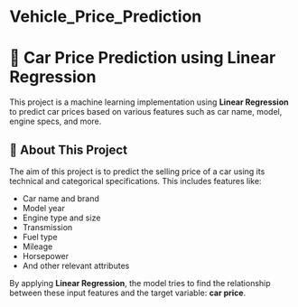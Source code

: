# Vehicle_Price_Prediction

# 🚗 Car Price Prediction using Linear Regression

This project is a machine learning implementation using **Linear Regression** to predict car prices based on various features such as car name, model, engine specs, and more.

## 📌 About This Project

The aim of this project is to predict the selling price of a car using its technical and categorical specifications. This includes features like:

- Car name and brand
- Model year
- Engine type and size
- Transmission
- Fuel type
- Mileage
- Horsepower
- And other relevant attributes

By applying **Linear Regression**, the model tries to find the relationship between these input features and the target variable: **car price**.

